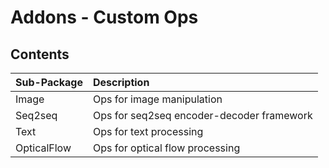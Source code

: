 # Addons - Custom Ops

## Contents
| Sub-Package  | Description                             |
|:----------------------- |:-----------------------------|
| Image | Ops for image manipulation   |
| Seq2seq | Ops for seq2seq encoder-decoder framework |
| Text |  Ops for text processing  |
| OpticalFlow |  Ops for optical flow processing  |
